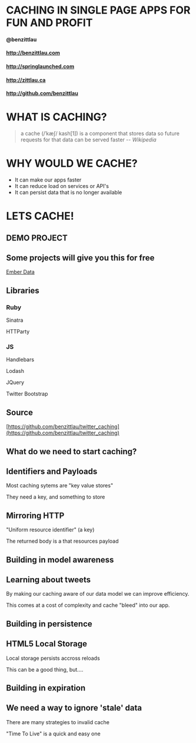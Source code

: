 # CACHING IN SINGLE PAGE APPS FOR FUN AND PROFIT
#### @benzittlau
#### http://benzittlau.com
#### http://springlaunched.com
#### http://zittlau.ca
#### http://github.com/benzittlau



# WHAT IS CACHING?
> a cache (/ˈkæʃ/ kash[1]) is a component that stores data so future requests for that data can be served faster
> -- <cite>Wikipedia</cite>



# WHY WOULD WE CACHE?
* It can make our apps faster
* It can reduce load on services or API's
* It can persist data that is no longer available



# LETS CACHE!
## DEMO PROJECT


## Some projects will give you this for free
[Ember Data](https://github.com/emberjs/data)


## Libraries
### Ruby
Sinatra

HTTParty

### JS
Handlebars

Lodash

JQuery

Twitter Bootstrap


## Source
[https://github.com/benzittlau/twitter_caching](https://github.com/benzittlau/twitter_caching)



## What do we need to start caching?


## Identifiers and Payloads
Most caching sytems are "key value stores"

They need a key, and something to store


## Mirroring HTTP
"Uniform resource identifier" (a key)

The returned body is a that resources payload



## Building in model awareness


## Learning about tweets
By making our caching aware of our data model we can improve efficiency.

This comes at a cost of complexity and cache "bleed" into our app.



## Building in persistence


## HTML5 Local Storage
Local storage persists accross reloads

This can be a good thing, but....



## Building in expiration


## We need a way to ignore 'stale' data
There are many strategies to invalid cache

"Time To Live" is a quick and easy one

